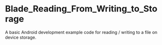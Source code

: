 # Blade_Reading_From_Writing_to_Storage

A basic Android development example code for reading / writing to a file on device storage.